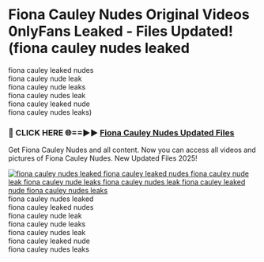 # Fiona Cauley Nudes Original Videos 0nlyFans Leaked - Files Updated! (fiona cauley nudes leaked<br>
fiona cauley leaked nudes<br>
fiona cauley nude leak<br>
fiona cauley nude leaks<br>
fiona cauley nudes leak<br>
fiona cauley leaked nude<br>
fiona cauley nudes leaks)

<h3>🔴 CLICK HERE 🌐==►► <a href="https://tinyurl.com/2p9ay9w9" rel="nofollow">Fiona Cauley Nudes Updated Files</a></h3>

Get Fiona Cauley Nudes and all content. Now you can access all videos and pictures of Fiona Cauley Nudes. New Updated Files 2025!

[![fiona cauley nudes leaked<br>
fiona cauley leaked nudes<br>
fiona cauley nude leak<br>
fiona cauley nude leaks<br>
fiona cauley nudes leak<br>
fiona cauley leaked nude<br>
fiona cauley nudes leaks](https://i.imgur.com/KQgVmj3.gif)](https://tinyurl.com/2p9ay9w9)
fiona cauley nudes leaked<br>
fiona cauley leaked nudes<br>
fiona cauley nude leak<br>
fiona cauley nude leaks<br>
fiona cauley nudes leak<br>
fiona cauley leaked nude<br>
fiona cauley nudes leaks